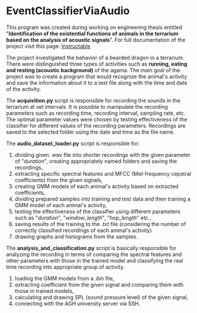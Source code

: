 # EventClassifierViaAudio
This program was created during working on engineering thesis entitled 
"**Identification of the existential functions of animals in the terrarium 
based on the analysis of acoustic signals**". For full documentation of the
project visit this page:
[Instructable](https://www.instructables.com/Event-Classification-Via-Audio-for-Pogona-Vitticep/)

The project investigated the behavior of a bearded dragon in a terrarium.
There were distinguished three types of activities such as **running, eating
and resting (acoustic background)** of the agama. The main goal of the project was to create
a program that would recognize the animal's activity and save the information
about it to a text file along with the time and date of the activity.

The **acquisition.py** script is responsible for recording the sounds in the
terrarium at set intervals. It is possible to manipulate the recording parameters
such as recording time, recording interval, sampling rate, etc. The optimal 
parameter values were chosen by testing effectiveness of the classifier
for different values of the recording parameters. Recordings are saved to
the selected folder using the date and time as the file name.

The **audio_dataset_loader.py** script is responsible for:
1) dividing given _.wav_ file into shorter recordings with the given parameter
of "_duration_", creating appropriately named folders and saving the recordings,
2) extracting specific spectral features and MFCC (Mel-frequency cepstral coefficients)
from the given signals,
3) creating GMM models of each animal's activity based on extracted coefficients,
4) dividing prepared samples into training and test data and then training
a GMM model of each animal's activity,
5) testing the effectiveness of the classifier using different parameters such as
"_duration_", "_window_length_", "_hop_length_" etc.,
6) saving results of the training to the ._txt_ file (considering the number of correctly
classified recordings of each animal's activity)
7) drawing graphs and histograms from the samples.

The **analysis_and_classification.py** script is basically responsible for analyzing the
recording in terms of comparing the spectral features and other parameters with those in
the trained model and classifying the real time recording into appropriate group of activity.
1) loading the GMM models from a ._bin_ file,
2) extracting coefficient from the given signal and comparing them with those in trained models,
3) calculating and drawing SPL (sound pressure level) of the given signal,
4) connecting with the AGH university server via SSH.
